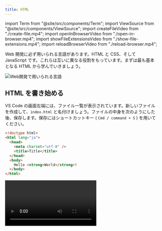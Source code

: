 ```yaml
---
title: HTML
---
```


import Term from "@site/src/components/Term";
import ViewSource from "@site/src/components/ViewSource";
import createFileVideo from "./create-file.mp4";
import openInBrowserVideo from "./open-in-browser.mp4";
import showFileExtensionsVideo from "./show-file-extensions.mp4";
import reloadBrowserVideo from "./reload-browser.mp4";

Web 開発に必ず用いられる言語があります。<Term type="html" strong>HTML</Term> と CSS、そして JavaScript です。これらは互いに異なる役割をもっています。まずは最も基本となる <Term type="html">HTML</Term> から学んでいきましょう。

![Web開発で用いられる言語](./web-development-languages.drawio.svg)

## <Term type="html">HTML</Term> を書き始める

VS Code の画面左端には、ファイル一覧が表示されています。新しいファイルを作成して、`index.html` と名付けましょう。ファイルの中身を次のようにした後、保存します。保存にはショートカットキー ( `Cmd / command + S` ) を用いてください。

```html title="index.html"
<!doctype html>
<html lang="ja">
  <head>
    <meta charset="utf-8" />
    <title>Title</title>
  </head>
  <body>
    Hello <strong>World</strong>!
  </body>
</html>
```

<video src={createFileVideo} controls />

## ブラウザで <Term type="html">HTML</Term> ファイルを開く

前頁で作成したフォルダを開き、`index.html` が作成されていることを確認しましょう。このファイルをダブルクリックして開きます。`Hello World!` (`World`の部分だけ太字) が表示されましたか？

<video src={openInBrowserVideo} controls />

:::info 拡張子

VS Code 上で作成したファイルは `index.html` でした。しかしながら、Windows でフォルダの中身を見ると `index` しか表示されません（Mac の場合は正しく表示されます）。なぜでしょうか？

ファイル名の `.` (ピリオド) 以降の部分は<Term type="fileExtension" strong>拡張子</Term>と呼ばれ、ファイルの種類を識別するために用いられることが多いです。先ほど `index.html` という名前のファイルを作成したのは、<Term type="html">HTML</Term>ファイルであることを明示するためです。

実は Windows では、拡張子は標準で表示されません。下の動画を参考に、拡張子を表示する設定に変更しておきましょう。

<video src={showFileExtensionsVideo} controls />

:::

## <Term type="html">HTML</Term> の構造

それでは、先ほどのファイルの中身を見ていきましょう。

`<strong>World</strong>` の部分に注目してください。

<p><Term type="html">HTML</Term> ファイルは、文書に意味を持たせるために、<Term strong type="tag">タグ</Term>と呼ばれる構造を持つことができます。<Term type="tag">タグ</Term>は、<code>&lt;tag&gt;</code> のような、<code>&lt;</code>と<code>&gt;</code>で囲まれた英数字のまとまりです。</p>

<p><Term type="tag">タグ</Term>は、 <code>&lt;tag&gt;内容&lt;/tag&gt;</code> のように、<Term type="tag">タグ</Term>名の先頭にスラッシュを付けるか否かの区別により<Term strong type="startTag">開始タグ</Term>と<Term strong type="endTag">終了タグ</Term>に分かれ、内部にテキストや別のタグを挟み込むことができます。<Term type="startTag">開始タグ</Term>から<Term type="endTag">終了タグ</Term>までのまとまりを<Term strong type="element">要素</Term>といいます。</p>

`body` 要素の中身を書き換え、次のようにしてみましょう。

<!-- prettier-ignore -->
```html title="index.html"
<!doctype html>
<html lang="ja">
  <head>
    <meta charset="utf-8" />
    <title>Title</title>
  </head>
  <body>
    Hello <a href="https://www.google.com/"><strong>World</strong></a>!
  </body>
</html>
```

繰り返しになりますが、<Term type="html">HTML</Term> を編集したら、`command / Ctrl + S` キーを押してファイルを保存します。ファイル名の横に表示されている丸い記号が消えたら保存が完了しています。

![ファイルを保存する](./save-file.png)

:::tip ショートカットキー

ショートカットキーがうまく押せませんか？ `command / Ctrl + S` はよく、「`command (macOS)` または `Ctrl (Windows)` キーと `S` キーを同時に押す」と言われますが、実は同時に押すと半分くらいの確率で失敗します。`command / Ctrl` キーを押した後、キーから指を離す前に `S` キーを押しましょう。

ショートカットキーを使いこなせるようになると、パソコンの操作速度が飛躍的に上昇します。慣れている人がパソコンを操作しているのを見たら、ぜひ後ろから覗き込んでみましょう。便利そうなショートカットキーを使っている人がいたら身に着けるようにすると良いです。

:::

保存したら、ブラウザの更新ボタンを押して、ページを再読み込みします。

<video src={reloadBrowserVideo} autoPlay muted loop controls />

`<a href="https://www.google.com/">～</a>` は **a <Term type="element">要素</Term>** です。<Term type="startTag">開始タグ</Term>の中に `href="https://www.google.com/"` という部分があります。これが<Term strong type="attribute">属性</Term>です。<Term type="attribute">属性</Term>は、<Term type="startTag">開始タグ</Term> の中に `属性名="値"` のように記述され、<Term type="element">要素</Term>の特徴を表します。`a` <Term type="element">要素</Term>の **href <Term type="attribute">属性</Term>**は、ハイパーリンクのリンク先を表す<Term type="attribute">属性</Term>です。

これにより、ハイパーリンクが設定されます。この例では `a` <Term type="element">要素</Term>の中に `strong` <Term type="element">要素</Term>が含まれています。このように、HTML タグは<Term strong type="htmlNest">ネスト</Term>させることにより、効果を重ね掛けすることができます。

![ネストされた要素](./nested-elements.png)

## <Term type="html">HTML</Term> の文法

それでは、作成した <Term type="html">HTML</Term> をもう一度見直してみましょう。

すべての <Term type="html">HTML</Term> ファイルは、

```html title="index.html"
<!doctype html>
```

という、「このファイルは <Term type="html">HTML</Term> ファイルだ！」と宣言する定型句から始まります。

続けて記述されるのは `<html lang="ja">` 、つまり **html <Term type="element">要素</Term>** です。<Term type="html">HTML</Term> は、この html <Term type="element">要素</Term>を根とした木構造になっています。このため、html <Term type="tag">タグ</Term>の閉じ<Term type="tag">タグ</Term>はファイルの末尾に現れます。

html <Term type="element">要素</Term>の直属の子<Term type="element">要素</Term>は、**head <Term type="element">要素</Term>**と**body <Term type="element">要素</Term>**の二つだけです。このうち、後者 (body <Term type="element">要素</Term>) が実際にブラウザの表示領域上に表示されることになります。

![HTMLの構造](./html-structure.drawio.svg)

:::info

ブラウザの画面内に表示される情報を表すのは `body` <Term type="element">要素</Term>中だけなので、<Term type="html">HTML</Term> ファイルの編集は通常 `body` <Term type="element">要素</Term>内部が中心となります。このドキュメントでも、これ以降掲載する <Term type="html">HTML</Term> のサンプルコードは `body` <Term type="element">要素</Term>内部のみを記述することとします。

:::

## 課題 (時間が余った場合)

単一の HTML ファイルのみを使用して、下のようなフォームを作成してみましょう。いきなり飛躍した感がありますが、やることは単純で、ひたすら HTML タグを並べるのみです。

![課題の例](task-sample.png)

### ヒント

- `ID` や `パスワード` といった文字が表形式に並んでいます。`table` タグで実現できます。
- テキストボックスは `input` タグで作成できます。
- 最後の箇条書きには `ul` タグや `li` タグを使用しています。

### 解答例

<ViewSource url={import.meta.url} path="_samples/form" />
